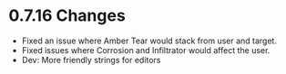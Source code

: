 # 0.7.16 Changes #

* Fixed an issue where Amber Tear would stack from user and target.
* Fixed issues where Corrosion and Infiltrator would affect the user.
* Dev: More friendly strings for editors